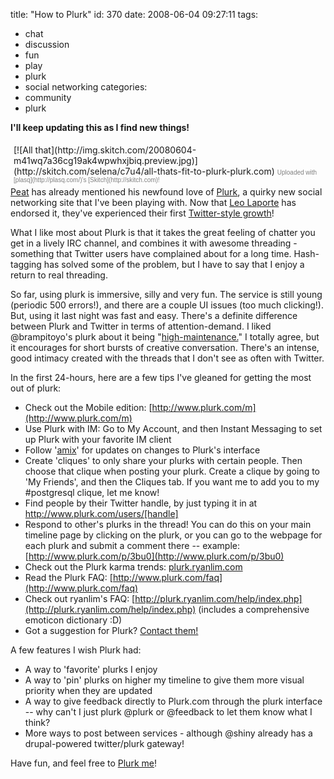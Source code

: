 title: "How to Plurk"
id: 370
date: 2008-06-04 09:27:11
tags: 
- chat
- discussion
- fun
- play
- plurk
- social networking
categories: 
- community
- plurk

**I'll keep updating this as I find new things!**

<div class="thumbnail" style="float: right; padding: 5px;">[![All that](http://img.skitch.com/20080604-m41wq7a36cg19ak4wpwhxjbiq.preview.jpg)](http://skitch.com/selena/c7u4/all-thats-fit-to-plurk-plurk.com)
<span style="font-family: Lucida Grande, Trebuchet, sans-serif, Helvetica, Arial; font-size: 10px; color: #808080">Uploaded with [plasq](http://plasq.com/)'s [Skitch](http://skitch.com)!</span></div>

[Peat](http://peat.org/2008/06/04/hooray-for-plurk/) has already mentioned his newfound love of [Plurk](http://www.plurk.com/), a quirky new social networking site that I've been playing with.  Now that [Leo Laporte](http://twitter.com/leolaporte/statuses/824651658) has endorsed it, they've experienced their first [Twitter-style growth](http://blog.plurk.com/2008/06/02/slow-sunday-not/)!

What I like most about Plurk is that it takes the great feeling of chatter you get in a lively IRC channel, and combines it with awesome threading - something that Twitter users have complained about for a long time.  Hash-tagging has solved some of the problem, but I have to say that I enjoy a return to real threading.  

So far, using plurk is immersive, silly and very fun. The service is still young (periodic 500 errors!), and there are a couple UI issues (too much clicking!). But, using it last night was fast and easy. There's a definite difference between Plurk and Twitter in terms of attention-demand. I liked @brampitoyo's plurk about it being "[high-maintenance.](http://www.plurk.com/p/3dz8)"  I totally agree, but it encourages for short bursts of creative conversation. There's an intense, good intimacy created with the threads that I don't see as often with Twitter.

In the first 24-hours, here are a few tips I've gleaned for getting the most out of plurk: 

*   Check out the Mobile edition: [http://www.plurk.com/m](http://www.plurk.com/m)
*   Use Plurk with IM: Go to My Account, and then Instant Messaging to set up Plurk with your favorite IM client
*   Follow '[amix](http://www.plurk.com/user/amix)' for updates on changes to Plurk's interface
*   Create 'cliques' to only share your plurks with certain people.  Then choose that clique when posting your plurk. Create a clique by going to 'My Friends', and then the Cliques tab.  If you want me to add you to my #postgresql clique, let me know!
*   Find people by their Twitter handle, by just typing it in at http://www.plurk.com/users/[handle]
*   Respond to other's plurks in the thread!  You can do this on your main timeline page by clicking on the plurk, or you can go to the webpage for each plurk and submit a comment there -- example: [http://www.plurk.com/p/3bu0](http://www.plurk.com/p/3bu0)
*   Check out the Plurk karma trends: [plurk.ryanlim.com](http://plurk.ryanlim.com/)
*   Read the Plurk FAQ: [http://www.plurk.com/faq](http://www.plurk.com/faq)
*   Check out ryanlim's FAQ: [http://plurk.ryanlim.com/help/index.php](http://plurk.ryanlim.com/help/index.php) (includes a comprehensive emoticon dictionary :D)
*   Got a suggestion for Plurk? [Contact them!](http://www.plurk.com/contact)

A few features I wish Plurk had: 

*   A way to 'favorite' plurks I enjoy
*   A way to 'pin' plurks on higher my timeline to give them more visual priority when they are updated
*   A way to give feedback directly to Plurk.com through the plurk interface -- why can't I just plurk @plurk or @feedback to let them know what I think?
*   More ways to post between services - although @shiny already has a drupal-powered twitter/plurk gateway!

Have fun, and feel free to [Plurk me](http://plurk.com/redeemByURL?from_uid=24066&check=-918063249&s=1)!

</ul>
